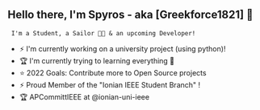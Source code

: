 ## Hello there, I'm Spyros - aka [Greekforce1821] 👋
     I'm a Student, a Sailor 👨⛵ & an upcoming Developer!
-  ⚡ I'm currently working on a university project (using python)!
- 🏆  I'm currently trying to learning everything 🤣
- ⭐  2022 Goals: Contribute more to Open Source projects
- ⚡ Proud Member of the "Ionian IEEE Student Branch" !
- 🏆 APCommittIEEE at @ionian-uni-ieee



